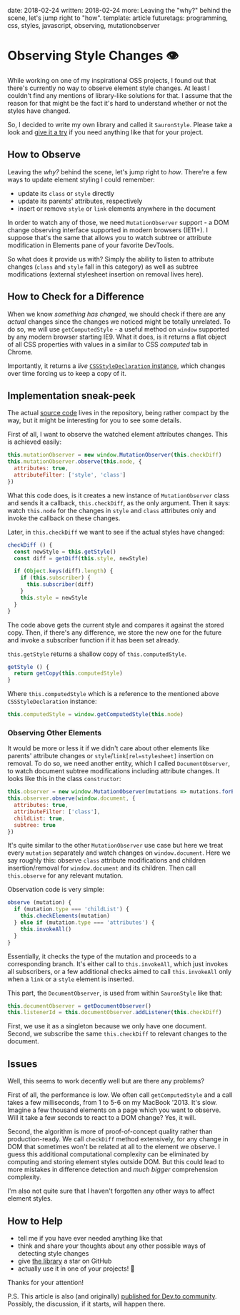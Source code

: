 date: 2018-02-24
written: 2018-02-24
more: Leaving the "why?" behind the scene, let's jump right to "how".
template: article
futuretags: programming, css, styles, javascript, observing, mutationobserver

# Observing Style Changes 👁

While working on one of my inspirational OSS projects, I found out that there's currently no way to observe element style changes. At least I couldn't find any mentions of library-like solutions for that. I assume that the reason for that might be the fact it's hard to understand whether or not the styles have changed.

So, I decided to write my own library and called it `SauronStyle`. Please take a look and [give it a try](https://github.com/oleggromov/sauron-style) if you need anything like that for your project.

## How to Observe

Leaving the *why?* behind the scene, let's jump right to *how*. There're a few ways to update element styling I could remember:

- update its `class` or `style` directly
- update its parents' attributes, respectively
- insert or remove `style` or `link` elements anywhere in the document

In order to watch any of those, we need `MutationObserver` support - a DOM change observing interface supported in modern browsers (IE11+). I suppose that's the same that allows you to watch subtree or attribute modification in Elements pane of your favorite DevTools.

So what does it provide us with? Simply the ability to listen to attribute changes (`class` and `style` fall in this category) as well as subtree modifications (external stylesheet insertion on removal lives here).

## How to Check for a Difference

When we know *something has changed*, we should check if there are any *actual* changes since the changes we noticed might be totally unrelated. To do so, we will use `getComputedStyle` - a useful method on `window` supported by any modern browser starting IE9. What it does, is it returns a flat object of all CSS properties with values in a similar to CSS *computed* tab in Chrome.

Importantly, it returns a *live* [`CSSStyleDeclaration` instance](https://developer.mozilla.org/en-US/docs/Web/API/CSSStyleDeclaration), which changes over time forcing us to keep a copy of it.

## Implementation sneak-peek

The actual [source code](https://github.com/oleggromov/sauron-style) lives in the repository, being rather compact by the way, but it might be interesting for you to see some details.

First of all, I want to observe the watched element attributes changes. This is achieved easily:

```javascript
this.mutationObserver = new window.MutationObserver(this.checkDiff)
this.mutationObserver.observe(this.node, {
  attributes: true,
  attributeFilter: ['style', 'class']
})
```

What this code does, is it creates a new instance of `MutationObserver` class and sends it a callback, `this.checkDiff`, as the only argument. Then it says: watch `this.node` for the changes in `style` and `class` attributes only and invoke the callback on these changes.

Later, in `this.checkDiff` we want to see if the actual styles have changed:

```javascript
checkDiff () {
  const newStyle = this.getStyle()
  const diff = getDiff(this.style, newStyle)

  if (Object.keys(diff).length) {
    if (this.subscriber) {
      this.subscriber(diff)
    }
    this.style = newStyle
  }
}
```

The code above gets the current style and compares it against the stored copy. Then, if there's any difference, we store the new one for the future and invoke a subscriber function if it has been set already.

`this.getStyle` returns a shallow copy of `this.computedStyle`.

```javascript
getStyle () {
  return getCopy(this.computedStyle)
}
```

Where `this.computedStyle` which is a reference to the mentioned above `CSSStyleDeclaration` instance:

```javascript
this.computedStyle = window.getComputedStyle(this.node)
```

### Observing Other Elements

It would be more or less it if we didn't care about other elements like parents' attribute changes or `style`/`link[rel=stylesheet]` insertion on removal. To do so, we need another entity, which I called `DocumentObserver`, to watch document subtree modifications including attribute changes. It looks like this in the class `constructor`:

```javascript
this.observer = new window.MutationObserver(mutations => mutations.forEach(this.observe.bind(this)))
this.observer.observe(window.document, {
  attributes: true,
  attributeFilter: ['class'],
  childList: true,
  subtree: true
})
```

It's quite similar to the other `MutationObserver` use case but here we treat every `mutation` separately and watch changes on `window.document`. Here we say roughly this: observe `class` attribute modifications and children insertion/removal for `window.document` and its children. Then call `this.observe` for any relevant mutation.

Observation code is very simple:

```javascript
observe (mutation) {
  if (mutation.type === 'childList') {
    this.checkElements(mutation)
  } else if (mutation.type === 'attributes') {
    this.invokeAll()
  }
}
```

Essentially, it checks the type of the mutation and proceeds to a corresponding branch. It's either call to `this.invokeAll`, which just invokes all subscribers, or a few additional checks aimed to call `this.invokeAll` only when a `link` or a `style` element is inserted.

This part, the `DocumentObserver`, is used from within `SauronStyle` like that:

```javascript
this.documentObserver = getDocumentObserver()
this.listenerId = this.documentObserver.addListener(this.checkDiff)
```

First, we use it as a singleton because we only have one document. Second, we subscribe the same `this.checkDiff` to relevant changes to the document.

## Issues

Well, this seems to work decently well but are there any problems?

First of all, the performance is low. We often call `getComputedStyle` and a call takes a few milliseconds, from 1 to 5-6 on my MacBook '2013. It's slow. Imagine a few thousand elements on a page which you want to observe. Will it take a few seconds to react to a DOM change? Yes, it will.

Second, the algorithm is more of proof-of-concept quality rather than production-ready. We call `checkDiff` method extensively, for any change in DOM that sometimes won't be related at all to the element we observe. I guess this additional computational complexity can be eliminated by computing and storing element styles outside DOM. But this could lead to more mistakes in difference detection and *much bigger* comprehension complexity.

I'm also not quite sure that I haven't forgotten any other ways to affect element styles.

## How to Help

- tell me if you have ever needed anything like that
- think and share your thoughts about any other possible ways of detecting style changes
- give [the library](https://github.com/oleggromov/sauron-style) a star on GitHub
- actually use it in one of your projects! 👻

Thanks for your attention!

P.S. This article is also (and originally) [published for Dev.to community](https://dev.to/oleggromov/observing-style-changes---d4f). Possibly, the discussion, if it starts, will happen there.
